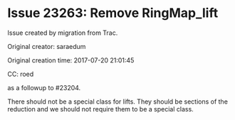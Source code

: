 # Issue 23263: Remove RingMap_lift

Issue created by migration from Trac.

Original creator: saraedum

Original creation time: 2017-07-20 21:01:45

CC:  roed

as a followup to #23204.

There should not be a special class for lifts. They should be sections of the reduction and we should not require them to be a special class.
